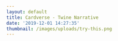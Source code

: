 ```yaml
---
layout: default
title: Cardverse - Twine Narrative
date: '2019-12-01 14:27:35'
thumbnail: /images/uploads/try-this.png
---
```


